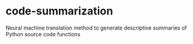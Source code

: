 # code-summarization
Neural machine translation method to generate descriptive summaries of Python source code functions
